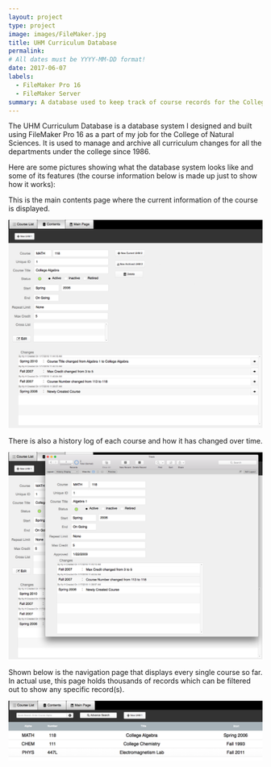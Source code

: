 ```yaml
---
layout: project
type: project
image: images/FileMaker.jpg
title: UHM Curriculum Database
permalink:
# All dates must be YYYY-MM-DD format!
date: 2017-06-07
labels:
  - FileMaker Pro 16
  - FileMaker Server
summary: A database used to keep track of course records for the College of Natural Sciences
---
```


The UHM Curriculum Database is a database system I designed and built using FileMaker Pro 16 as a part of my job for the College of Natural Sciences. It is used to manage and archive all curriculum changes for all the departments under the college since 1986. 

Here are some pictures showing what the database system looks like and some of its features (the course information below is made up just to show how it works):

This is the main contents page where the current information of the course is displayed. 

<img class="ui medium image" src="../images/UHMCoursePage.png">     

There is also a history log of each course and how it has changed over time.  


<img class="ui medium image" src="../images/UHMHistoryPage.png">     

Shown below is the navigation page that displays every single course so far.
In actual use, this page holds thousands of records which can be filtered out to show any specific record(s).  

<img class="ui image" src="../images/UHMListPage.png">  
